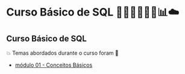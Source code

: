 # Curso Básico de SQL 🤖🤯🎲👩🏻‍💻📊☁️
## Curso Básico de SQL
💥 Temas abordados durante o curso foram 🚀
- [módulo 01 - Conceitos Básicos]()
